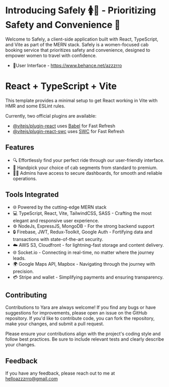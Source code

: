 # Introducing Safely 🚺🚕 - Prioritizing Safety and Convenience 🌟

Welcome to Safely, a client-side application built with React, TypeScript, and Vite as part of the MERN stack. Safely is a women-focused cab booking service that prioritizes safety and convenience, designed to empower women to travel with confidence. 

- 🎨User Interface - https://www.behance.net/azzzrro

# React + TypeScript + Vite

This template provides a minimal setup to get React working in Vite with HMR and some ESLint rules.

Currently, two official plugins are available:

- [@vitejs/plugin-react](https://github.com/vitejs/vite-plugin-react/blob/main/packages/plugin-react/README.md) uses [Babel](https://babeljs.io/) for Fast Refresh
- [@vitejs/plugin-react-swc](https://github.com/vitejs/vite-plugin-react-swc) uses [SWC](https://swc.rs/) for Fast Refresh


## Features


- 🔍 Effortlessly find your perfect ride through our user-friendly interface.
- 🚗 Handpick your choice of cab segments from standard to premium.
- 👩‍💼 Admins have access to secure dashboards, for smooth and reliable operations.

## Tools Integrated

- 🌐 Powered by the cutting-edge MERN stack
- 💻 TypeScript, React, Vite, TailwindCSS, SASS - Crafting the most elegant and responsive user experience.
- ⚙️ NodeJs, ExpressJS, MongoDB - For the strong backend support
- 🔒 Firebase, JWT, Redux-Toolkit, Google Auth - Fortifying data and transactions with state-of-the-art security.
- ☁️ AWS S3, Cloudfront - for lightning-fast storage and content delivery.
- 🌐 Socket.io - Connecting in real-time, no matter where the journey leads.
- 🌍 Google Maps API, Mapbox - Navigating through the journey with precision.
- 💳 Stripe and wallet - Simplifying payments and ensuring transparency.


## Contributing

Contributions to Yara are always welcome! If you find any bugs or have suggestions for improvements, please open an issue on the GitHub repository. If you'd like to contribute code, you can fork the repository, make your changes, and submit a pull request.

Please ensure your contributions align with the project's coding style and follow best practices. Be sure to include relevant tests and clearly describe your changes.


## Feedback

If you have any feedback, please reach out to me at helloazzzrro@gmail.com
